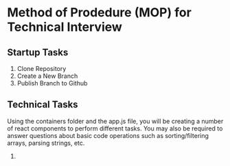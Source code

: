# Method of Prodedure (MOP) for Technical Interview

## Startup Tasks

1. Clone Repository
2. Create a New Branch
3. Publish Branch to Github


## Technical Tasks 

Using the containers folder and the app.js file, you will be creating a number of react components to perform different tasks. You may also be required to answer questions about basic code operations such as sorting/filtering arrays, parsing strings, etc.

1. 
